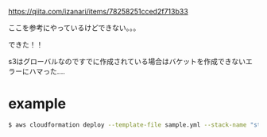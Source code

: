 https://qiita.com/izanari/items/78258251cced2f713b33

ここを参考にやっているけどできない。。。


できた！！

s3はグローバルなのですでに作成されている場合はバケットを作成できないエラーにハマった....

# example

```sh
$ aws cloudformation deploy --template-file sample.yml --stack-name "stack-003"
```

